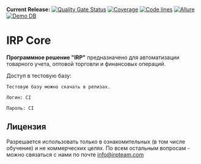 **Current Release:** 
[![Quality Gate Status](https://dev.irpteam.com/sq/api/project_badges/measure?branch=master&project=IRP&metric=alert_status&token=5fde3fd01b9bf29100e1fe179569d49633da6ee5)](https://dev.irpteam.com/sq/dashboard?id=IRP&branch=master)
[![Coverage](https://dev.irpteam.com/sq/api/project_badges/measure?branch=master&project=IRP&metric=coverage&token=5fde3fd01b9bf29100e1fe179569d49633da6ee5)](https://dev.irpteam.com/sq/dashboard?id=IRP&branch=master)
[![Code lines](https://dev.irpteam.com/sq/api/project_badges/measure?branch=master&project=IRP&metric=ncloc&token=5fde3fd01b9bf29100e1fe179569d49633da6ee5)](https://dev.irpteam.com/sq/dashboard?id=IRP&branch=master)
[![Allure](https://img.shields.io/badge/allure-open-yellowgreen)](https://dev.irpteam.com/tc/repository/download/Build_30_RunVA/.lastFinished/allure-report.zip!/index.html?branch=master)
[![Demo DB](https://img.shields.io/badge/download-Demo%20DB-blue)](https://dev.irpteam.com/tc/repository/download/Build_30_RunVA/.lastFinished/BD/TestDataBase.zip?branch=master)


# IRP Core 

**Программное решение "IRP"** предназначено для автоматизации товарного учета, оптовой торговли и финансовых операций.

Доступ в тестовую базу:

```
Тестовую базу можно скачать в релизах.

Логин: CI

Пароль: CI
```

## Лицензия
Разрешается использовать только в ознакомительных (в том числе обучение) и не коммерческих целях.
По всем остальным вопросам - можно связаться с нами по почте info@irpteam.com
